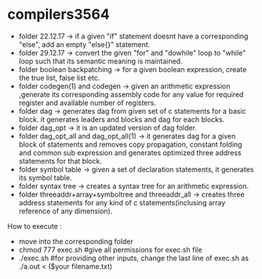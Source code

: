 # compilers3564
* folder 22.12.17 -> if a given "if" statement doesnt have a corresponding "else", add an empty "else{}" statement.
* folder 29.12.17 -> convert the given "for" and "dowhile" loop to "while" loop such that its semantic meaning is maintained.
* folder boolean backpatching -> for a given boolean expression, create the true list, false list etc.
* folder codegen(1) and codegen -> given an arithmetic expression ,generate its corresponding assembly code for any value for required register and available number of registers.
* folder dag -> generates dag from given set of c statements for a basic block. it generates leaders and blocks and dag for each blocks.
* folder dag_opt -> it is an updated version of dag folder.
* folder dag_opt_all and dag_opt_all(1) -> it generates dag for a given block of statements and removes copy propagation, constant folding and common sub expression and generates optimized three address statements for that block.
* folder symbol table -> given a set of declaration statements, it generates its symbol table.
* folder syntax tree -> creates a syntax tree for an arithmetic expression.
* folder threeaddr+array+symboltree and threeaddr_all -> creates three address statements for any kind of c statements(inclusing array reference of any dimension).


How to execute :
  * move into the corresponding folder
  * chmod 777 exec.sh #give all permissions for exec.sh file
  * ./exec.sh #for providing other inputs, change the last line of exec.sh as ./a.out < ($your filename.txt)
